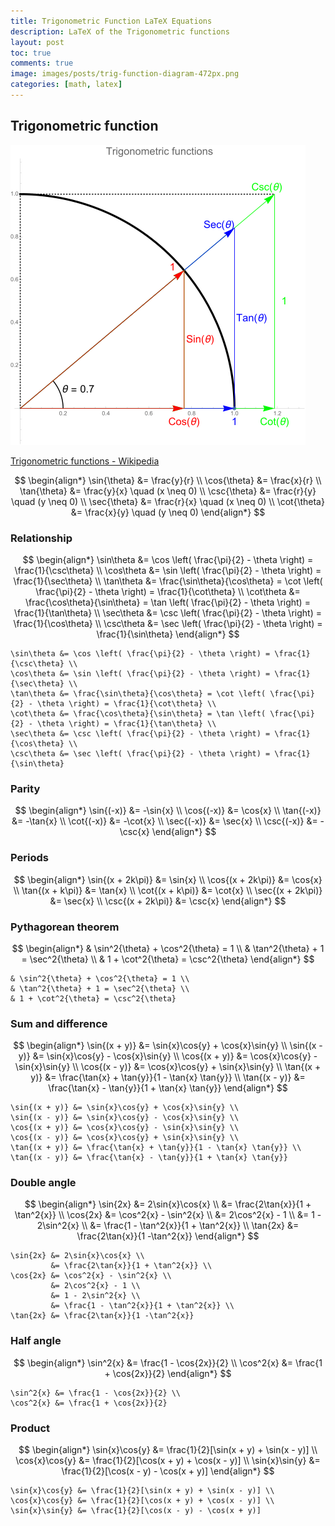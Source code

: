 ```yaml
---
title: Trigonometric Function LaTeX Equations
description: LaTeX of the Trigonometric functions
layout: post
toc: true
comments: true
image: images/posts/trig-function-diagram-472px.png
categories: [math, latex]
---
```


## Trigonometric function

![trigonometric_functions](images/posts/trig-function-diagram-472px.png)

[Trigonometric functions - Wikipedia](https://en.wikipedia.org/wiki/Trigonometric_functions)

$$
\begin{align*}
\sin{\theta} &= \frac{y}{r} \\
\cos{\theta} &= \frac{x}{r} \\
\tan{\theta} &= \frac{y}{x} \quad (x \neq 0) \\
\csc{\theta} &= \frac{r}{y} \quad (y \neq 0) \\
\sec{\theta} &= \frac{r}{x} \quad (x \neq 0) \\
\cot{\theta} &= \frac{x}{y} \quad (y \neq 0)
\end{align*}
$$

### Relationship

$$
\begin{align*}
\sin\theta &= \cos \left( \frac{\pi}{2} - \theta \right) = \frac{1}{\csc\theta} \\
\cos\theta &= \sin \left( \frac{\pi}{2} - \theta \right) = \frac{1}{\sec\theta} \\
\tan\theta &= \frac{\sin\theta}{\cos\theta} = \cot \left( \frac{\pi}{2} - \theta \right) = \frac{1}{\cot\theta} \\
\cot\theta &= \frac{\cos\theta}{\sin\theta} = \tan \left( \frac{\pi}{2} - \theta \right) = \frac{1}{\tan\theta} \\
\sec\theta &= \csc \left( \frac{\pi}{2} - \theta \right) = \frac{1}{\cos\theta} \\
\csc\theta &= \sec \left( \frac{\pi}{2} - \theta \right) = \frac{1}{\sin\theta}
\end{align*}
$$

```text
\sin\theta &= \cos \left( \frac{\pi}{2} - \theta \right) = \frac{1}{\csc\theta} \\
\cos\theta &= \sin \left( \frac{\pi}{2} - \theta \right) = \frac{1}{\sec\theta} \\
\tan\theta &= \frac{\sin\theta}{\cos\theta} = \cot \left( \frac{\pi}{2} - \theta \right) = \frac{1}{\cot\theta} \\
\cot\theta &= \frac{\cos\theta}{\sin\theta} = \tan \left( \frac{\pi}{2} - \theta \right) = \frac{1}{\tan\theta} \\
\sec\theta &= \csc \left( \frac{\pi}{2} - \theta \right) = \frac{1}{\cos\theta} \\
\csc\theta &= \sec \left( \frac{\pi}{2} - \theta \right) = \frac{1}{\sin\theta}
```

### Parity

$$
\begin{align*}
\sin{(-x)} &= -\sin{x} \\
\cos{(-x)} &= \cos{x} \\
\tan{(-x)} &= -\tan{x} \\
\cot{(-x)} &= -\cot{x} \\
\sec{(-x)} &= \sec{x} \\
\csc{(-x)} &= -\csc{x}
\end{align*}
$$

### Periods

$$
\begin{align*}
\sin{(x + 2k\pi)} &= \sin{x} \\
\cos{(x + 2k\pi)} &= \cos{x} \\
\tan{(x + k\pi)} &= \tan{x} \\
\cot{(x + k\pi)} &= \cot{x} \\
\sec{(x + 2k\pi)} &= \sec{x} \\
\csc{(x + 2k\pi)} &= \csc{x}
\end{align*}
$$

### Pythagorean theorem

$$
\begin{align*}
& \sin^2{\theta} + \cos^2{\theta} = 1 \\
& \tan^2{\theta} + 1 = \sec^2{\theta} \\
& 1 + \cot^2{\theta} = \csc^2{\theta}
\end{align*}
$$

```text
& \sin^2{\theta} + \cos^2{\theta} = 1 \\
& \tan^2{\theta} + 1 = \sec^2{\theta} \\
& 1 + \cot^2{\theta} = \csc^2{\theta}
```

### Sum and difference

$$
\begin{align*}
\sin{(x + y)} &= \sin{x}\cos{y} + \cos{x}\sin{y} \\
\sin{(x - y)} &= \sin{x}\cos{y} - \cos{x}\sin{y} \\
\cos{(x + y)} &= \cos{x}\cos{y} - \sin{x}\sin{y} \\
\cos{(x - y)} &= \cos{x}\cos{y} + \sin{x}\sin{y} \\
\tan{(x + y)} &= \frac{\tan{x} + \tan{y}}{1 - \tan{x} \tan{y}} \\
\tan{(x - y)} &= \frac{\tan{x} - \tan{y}}{1 + \tan{x} \tan{y}}
\end{align*}
$$

```text
\sin{(x + y)} &= \sin{x}\cos{y} + \cos{x}\sin{y} \\
\sin{(x - y)} &= \sin{x}\cos{y} - \cos{x}\sin{y} \\
\cos{(x + y)} &= \cos{x}\cos{y} - \sin{x}\sin{y} \\
\cos{(x - y)} &= \cos{x}\cos{y} + \sin{x}\sin{y} \\
\tan{(x + y)} &= \frac{\tan{x} + \tan{y}}{1 - \tan{x} \tan{y}} \\
\tan{(x - y)} &= \frac{\tan{x} - \tan{y}}{1 + \tan{x} \tan{y}}
```

### Double angle

$$
\begin{align*}
\sin{2x} &= 2\sin{x}\cos{x} \\
         &= \frac{2\tan{x}}{1 + \tan^2{x}} \\
\cos{2x} &= \cos^2{x} - \sin^2{x} \\
         &= 2\cos^2{x} - 1 \\
         &= 1 - 2\sin^2{x} \\
         &= \frac{1 - \tan^2{x}}{1 + \tan^2{x}} \\
\tan{2x} &= \frac{2\tan{x}}{1 -\tan^2{x}}
\end{align*}
$$

```text
\sin{2x} &= 2\sin{x}\cos{x} \\
         &= \frac{2\tan{x}}{1 + \tan^2{x}} \\
\cos{2x} &= \cos^2{x} - \sin^2{x} \\
         &= 2\cos^2{x} - 1 \\
         &= 1 - 2\sin^2{x} \\
         &= \frac{1 - \tan^2{x}}{1 + \tan^2{x}} \\
\tan{2x} &= \frac{2\tan{x}}{1 -\tan^2{x}}
```

### Half angle

$$
\begin{align*}
\sin^2{x} &= \frac{1 - \cos{2x}}{2} \\
\cos^2{x} &= \frac{1 + \cos{2x}}{2}
\end{align*}
$$

```text
\sin^2{x} &= \frac{1 - \cos{2x}}{2} \\
\cos^2{x} &= \frac{1 + \cos{2x}}{2}
```

### Product

$$
\begin{align*}
\sin{x}\cos{y} &= \frac{1}{2}[\sin(x + y) + \sin(x - y)] \\
\cos{x}\cos{y} &= \frac{1}{2}[\cos(x + y) + \cos(x - y)] \\
\sin{x}\sin{y} &= \frac{1}{2}[\cos(x - y) - \cos(x + y)]
\end{align*}
$$

```text
\sin{x}\cos{y} &= \frac{1}{2}[\sin(x + y) + \sin(x - y)] \\
\cos{x}\cos{y} &= \frac{1}{2}[\cos(x + y) + \cos(x - y)] \\
\sin{x}\sin{y} &= \frac{1}{2}[\cos(x - y) - \cos(x + y)]
```
